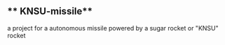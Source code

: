 ** KNSU-missile**
---
a project for a autonomous missile powered by a sugar rocket or "KNSU" rocket
